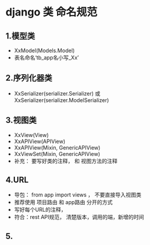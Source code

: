 # django 类 命名规范

## 1.模型类
- XxModel(Models.Model)
- 表名命名‘tb_app名小写_Xx’
## 2.序列化器类
- XxSerializer(serializer.Serializer) 或 XxSerializer(serializer.ModelSerializer)
## 3.视图类
- XxView(View)
- XxAPIView(APIView)
- XxAPIView(Mixin, GenericAPIView)
- XxViewSet(Mixin, GenericAPIView)
- 补充： 要写好类的注释， 和 视图方法的注释
## 4.URL
- 导包： from app import views ， 不要直接导入视图类
- 推荐使用 项目路由 和 app路由 分开的方式
- 写好每个URL的注释，
- 符合：rest API规范， 清楚版本，调用的端，新增的时间

## 5.